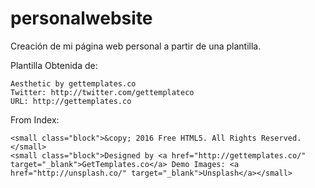 # personalwebsite
Creación de mi página web personal a partir de una plantilla.

Plantilla Obtenida de:

	Aesthetic by gettemplates.co
	Twitter: http://twitter.com/gettemplateco
	URL: http://gettemplates.co

From Index:

	<small class="block">&copy; 2016 Free HTML5. All Rights Reserved.</small> 
	<small class="block">Designed by <a href="http://gettemplates.co/" target="_blank">GetTemplates.co</a> Demo Images: <a href="http://unsplash.co/" target="_blank">Unsplash</a></small>